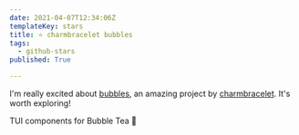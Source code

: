 ```yaml
---
date: 2021-04-07T12:34:06Z
templateKey: stars
title: ⭐ charmbracelet bubbles
tags:
  - github-stars
published: True

---
```


I'm really excited about [bubbles](https://github.com/charmbracelet/bubbles), an amazing project by [charmbracelet](https://github.com/charmbracelet). It's worth exploring!

TUI components for Bubble Tea 🫧

